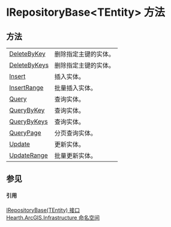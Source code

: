 # IRepositoryBase&lt;TEntity&gt; 方法




## 方法
<table>
<tr>
<td><a href="M_Hearth_ArcGIS_Infrastructure_IRepositoryBase_1_DeleteByKey">DeleteByKey</a></td>
<td>删除指定主键的实体。</td></tr>
<tr>
<td><a href="M_Hearth_ArcGIS_Infrastructure_IRepositoryBase_1_DeleteByKeys">DeleteByKeys</a></td>
<td>删除指定主键的实体。</td></tr>
<tr>
<td><a href="M_Hearth_ArcGIS_Infrastructure_IRepositoryBase_1_Insert">Insert</a></td>
<td>插入实体。</td></tr>
<tr>
<td><a href="M_Hearth_ArcGIS_Infrastructure_IRepositoryBase_1_InsertRange">InsertRange</a></td>
<td>批量插入实体。</td></tr>
<tr>
<td><a href="M_Hearth_ArcGIS_Infrastructure_IRepositoryBase_1_Query">Query</a></td>
<td>查询实体。</td></tr>
<tr>
<td><a href="M_Hearth_ArcGIS_Infrastructure_IRepositoryBase_1_QueryByKey">QueryByKey</a></td>
<td>查询实体。</td></tr>
<tr>
<td><a href="M_Hearth_ArcGIS_Infrastructure_IRepositoryBase_1_QueryByKeys">QueryByKeys</a></td>
<td>查询实体。</td></tr>
<tr>
<td><a href="M_Hearth_ArcGIS_Infrastructure_IRepositoryBase_1_QueryPage">QueryPage</a></td>
<td>分页查询实体。</td></tr>
<tr>
<td><a href="M_Hearth_ArcGIS_Infrastructure_IRepositoryBase_1_Update">Update</a></td>
<td>更新实体。</td></tr>
<tr>
<td><a href="M_Hearth_ArcGIS_Infrastructure_IRepositoryBase_1_UpdateRange">UpdateRange</a></td>
<td>批量更新实体。</td></tr>
</table>

## 参见


#### 引用
<a href="T_Hearth_ArcGIS_Infrastructure_IRepositoryBase_1">IRepositoryBase(TEntity) 接口</a>  
<a href="N_Hearth_ArcGIS_Infrastructure">Hearth.ArcGIS.Infrastructure 命名空间</a>  
